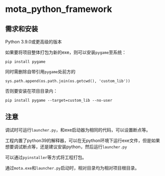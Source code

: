# mota_python_framework

## 需求和安装
Python 3.9.0或更高级的版本

如果要将项目整体打包为新的exe，则可以安装`pygame`至系统：
```
pip install pygame
```
同时需删除自带引用`pygame`处前方的
```
sys.path.append(os.path.join(os.getcwd(), 'custom_lib'))
```
否则要安装在项目目录内：
```
pip install pygame --target=custom_lib --no-user
```
## 注意
调试时可运行`launcher.py`，和exe启动器为相同的代码，可以设置断点等。

工程内置了python39的解释器，可以在无python环境下运行exe文件，但是如果想要调试断点等，还是建议安装python，然后运行`launcher.py`

可以通过`pyinstaller`等方式将工程打包。

通过`mota.exe`和`launcher.py`启动时，相对目录均为相对项目根目录。